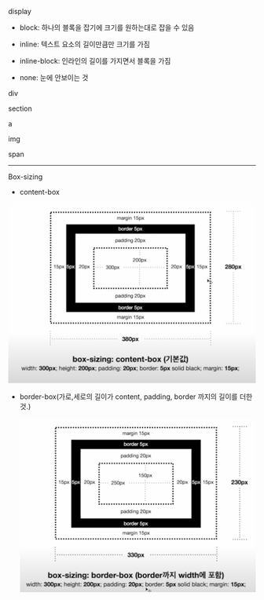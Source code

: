 display

- block: 하나의 블록을 잡기에 크기를 원하는대로 잡을 수 있음
- inline: 텍스트 요소의 길이만큼만 크기를 가짐

- inline-block: 인라인의 길이를 가지면서 블록을 가짐
- none: 눈에 안보이는 것



div 

section



a

img

span 





---

Box-sizing

* content-box

<img src="(block 하나의 블록을 잡기에 크기를 원하는대로 잡을 수 있음).assets/image-20221127205318985.png" alt="image-20221127205318985" style="zoom:67%;" />

- border-box(가로,세로의 길이가 content, padding, border 까지의 길이를 더한것.)

  <img src="(block 하나의 블록을 잡기에 크기를 원하는대로 잡을 수 있음).assets/image-20221127205401390.png" alt="image-20221127205401390" style="zoom:67%;" />